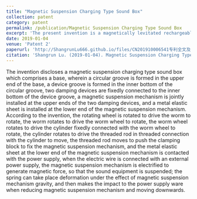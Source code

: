 ```yaml
---
title: "Magnetic Suspension Charging Type Sound Box"
collection: patent
category: patent
permalink: /publication/Magnetic Suspension Charging Type Sound Box
excerpt: 'The present invention is a magnetically levitated rechargeable loudspeaker, which fixes a magnetic levitation mechanism by means of a worm gear driven by a rotary wheel, a worm wheel, a cylinder and a threaded rod linkage mechanism to levitate the sound and reduce the impact of the power supply.'
date: 2019-01-04
venue: 'Patent 2'
paperurl: 'http://ShangrunLu666.github.io/files/CN201910006541专利全文及图片.pdf'
citation: 'Shangrun Lu. (2019-01-04). Magnetic Suspension Charging Type Sound Box. CN109511050A [Patent]. 2019-03-22.'
---
```


The invention discloses a magnetic suspension charging type sound box which comprises a base, wherein a circular groove is formed in the upper end of the base, a device groove is formed in the inner bottom of the circular groove, two damping devices are fixedly connected to the inner bottom of the device groove, a magnetic suspension mechanism is jointly installed at the upper ends of the two damping devices, and a metal elastic sheet is installed at the lower end of the magnetic suspension mechanism. According to the invention, the rotating wheel is rotated to drive the worm to rotate, the worm rotates to drive the worm wheel to rotate, the worm wheel rotates to drive the cylinder fixedly connected with the worm wheel to rotate, the cylinder rotates to drive the threaded rod in threaded connection with the cylinder to move, the threaded rod moves to push the clamping block to fix the magnetic suspension mechanism, and the metal elastic sheet at the lower end of the magnetic suspension mechanism is contacted with the power supply, when the electric wire is connected with an external power supply, the magnetic suspension mechanism is electrified to generate magnetic force, so that the sound equipment is suspended; the spring can take place deformation under the effect of magnetic suspension mechanism gravity, and then makes the impact to the power supply ware when reducing magnetic suspension mechanism and moving downwards.
